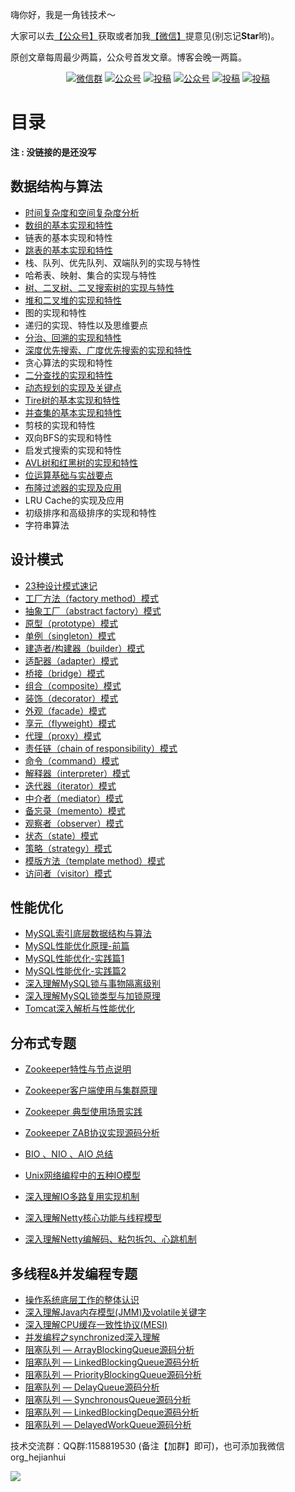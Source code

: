 
嗨你好，我是一角钱技术～

大家可以去[【公众号】](#公众号)获取或者加我[【微信】](#微信)提意见(别忘记**Star**哟)。

原创文章每周最少两篇，公众号首发文章。博客会晚一两篇。




<p align="center">
  <a href="#微信"><img src="https://img.shields.io/badge/weChat-微信群-blue.svg" alt="微信群"></a>
  <a href="#公众号"><img src="https://img.shields.io/badge/公众号-一角钱技术-lightgrey" alt="公众号"></a>
  <a href="https://www.toutiao.com/c/user/token/MS4wLjABAAAAOhN0XemrWZKDxa6wo4TLfcNFiLU9oYveWN1-R8MimFA/"><img src="https://img.shields.io/badge/toutiao-头条-9cf" alt="投稿"></a>
  <a href="https://juejin.im/user/307518986264109"><img src="https://img.shields.io/badge/juejin-掘金-blue.svg" alt="公众号"></a>
  <a href="https://www.zhihu.com/people/hejianhui-72"><img src="https://img.shields.io/badge/zhihu-知乎-informational" alt="投稿"></a>
  <a href="https://blog.csdn.net/org_hjh"><img src="https://img.shields.io/badge/csdn-CSDN-red.svg" alt="投稿"></a>
</p>



# 目录

**注 : 没链接的是还没写**

## 数据结构与算法

  - [时间复杂度和空间复杂度分析](https://mp.weixin.qq.com/s/YwmEkaQgT36InDUaF0QjyA)
  - [数组的基本实现和特性](https://mp.weixin.qq.com/s?__biz=MzA4NjI1MTkyNw==&mid=302508523&idx=1&sn=70f4b4ca4f3f5adc2b833a1f592edae3&scene=19#wechat_redirect)
  - 链表的基本实现和特性
  - [跳表的基本实现和特性](https://mp.weixin.qq.com/s/iNYypJKZsp5f-c8Hhvfw9w)
  - 栈、队列、优先队列、双端队列的实现与特性
  - 哈希表、映射、集合的实现与特性
  - [树、二叉树、二叉搜索树的实现与特性](https://mp.weixin.qq.com/s?__biz=MzA4NjI1MTkyNw==&mid=2449993586&idx=1&sn=5016403995c555669baa8a10c956c96c&chksm=8838cf8abf4f469c287fa0cd5e590d43d98f0c72148579af1f1b8711a8e4bab29861d8623228&scene=178#rd)
  - [堆和二叉堆的实现和特性](https://mp.weixin.qq.com/s/EixoQhjVIazUwqodsfW76A)
  - 图的实现和特性
  - 递归的实现、特性以及思维要点
  - [分治、回溯的实现和特性](https://mp.weixin.qq.com/s?__biz=MzA4NjI1MTkyNw==&mid=2449992294&idx=1&sn=0279a09ff528c0f4848d3f24c2725c20&scene=19#wechat_redirect)
  - [深度优先搜索、广度优先搜索的实现和特性](https://mp.weixin.qq.com/s?__biz=MzA4NjI1MTkyNw==&mid=2449992325&idx=1&sn=3028a98312b163ecd7f4700677bd4092&scene=19#wechat_redirect)
  - 贪心算法的实现和特性
  - [二分查找的实现和特性](https://mp.weixin.qq.com/s?__biz=MzA4NjI1MTkyNw==&mid=2449992484&idx=1&sn=b4090c8939b2c1fb86bd06d8a59c637a&chksm=8838cbdcbf4f42ca67d9e03b48ccdfa52d7c604aa53571a47fa21d0944c7cb5f02f8b9dd4fba&scene=178#rd)
  - [动态规划的实现及关键点](https://mp.weixin.qq.com/s?__biz=MzA4NjI1MTkyNw==&mid=2449992469&idx=1&sn=15634db09ed5bf36972e4941a7823d35&chksm=8838cbedbf4f42fb04baca5df20763a7567df8e3c480390f080729e9241108572b726862b528&scene=178#rd)
  - [Tire树的基本实现和特性](https://mp.weixin.qq.com/s?__biz=MzA4NjI1MTkyNw==&mid=2449992499&idx=1&sn=3ffe17cdfca02c8bf41846526c3bb54d&chksm=8838cbcbbf4f42dd82b673d41cacd31cbdd03cb0d098361806ed703a770345eb9b3a58033ce7&scene=178#rd)
  - [并查集的基本实现和特性](https://mp.weixin.qq.com/s?__biz=MzA4NjI1MTkyNw==&mid=2449992525&idx=1&sn=35f5c7c82744d59e83dfb81e7b7f504a&chksm=8838cbb5bf4f42a3d27515e6cf59871cc72c048674177352dacd677df990f54bfa884c70e8e5&scene=178#rd)
  - 剪枝的实现和特性
  - 双向BFS的实现和特性
  - 启发式搜索的实现和特性
  - [AVL树和红黑树的实现和特性](https://mp.weixin.qq.com/s?__biz=MzA4NjI1MTkyNw==&mid=2449992684&idx=1&sn=9722cce6d498ae69022796f887b07245&chksm=8838cb14bf4f420242679ff5d30c445cb5e1fd78b77742b917068879e3c28d19f854b9f58d56&scene=178#rd)
  - [位运算基础与实战要点](https://mp.weixin.qq.com/s?__biz=MzA4NjI1MTkyNw==&mid=2449992539&idx=1&sn=16dea41601c559135336b18f46e416c6&chksm=8838cba3bf4f42b5bd6a14e43c62306ea213925b51bf150e1b395dafafeae394402cac5f622d&scene=178#rd)
  - [布隆过滤器的实现及应用](https://mp.weixin.qq.com/s?__biz=MzA4NjI1MTkyNw==&mid=2449992555&idx=1&sn=3f16f8ac4c74b9af8d3629dbed698606&chksm=8838cb93bf4f42853f2436b2174adbfcd69bbf56f53e5ee486b652d848fade2f03c60f5a845a&scene=178#rd)
  - LRU Cache的实现及应用
  - 初级排序和高级排序的实现和特性
  - 字符串算法
  
## 设计模式
    
  - [23种设计模式速记](https://mp.weixin.qq.com/s/PvVQxwsU3QKEijOWpUf-1w)
  - [工厂方法（factory method）模式](https://mp.weixin.qq.com/s/qY37AhlwZb0cfBhIjVP1MQ)
  - [抽象工厂（abstract factory）模式](https://mp.weixin.qq.com/s/WK4HGUDFfDW-DWjNOcsYLg)
  - [原型（prototype）模式](https://mp.weixin.qq.com/s/1GRNj5JdzIsZOStSatc2cg)
  - [单例（singleton）模式](https://mp.weixin.qq.com/s/tj2YqoRUtRgjfFMzR7KyWA)
  - [建造者/构建器（builder）模式 ](https://mp.weixin.qq.com/s/Vm_8_2JH-B32_2n6yfheIw)
  - [适配器（adapter）模式](https://mp.weixin.qq.com/s/u5QOu-QN8FWNlCVplC9OvQ)
  - [桥接（bridge）模式](https://mp.weixin.qq.com/s/9guODj7R-ZuBcXiyz83NeQ)
  - [组合（composite）模式](https://mp.weixin.qq.com/s/v8UnN_pLICciylE-ExEcsQ)
  - [装饰（decorator）模式](https://mp.weixin.qq.com/s/6D5agOZWDRk1Vdcy3KrshA)
  - [外观（facade）模式](https://mp.weixin.qq.com/s/ya1dKeCI56ayGgaRf7IICg)
  - [享元（flyweight）模式](https://mp.weixin.qq.com/s/rX2RqsgqjxTVCXxEOlO68g)
  - [代理（proxy）模式](https://mp.weixin.qq.com/s/MlF7yMFjDUxVYyafQI564w)
  - [责任链（chain of responsibility）模式](https://mp.weixin.qq.com/s/-Kp0kUVYUrN8l3JMSKLnUw)
  - [命令（command）模式](https://mp.weixin.qq.com/s/-vpDkDiFanEIQeuyNLk6eg)
  - [解释器（interpreter）模式](https://mp.weixin.qq.com/s/72TrKjQvCO_aQKwEptIdbA)
  - [迭代器（iterator）模式](https://mp.weixin.qq.com/s/zUYU-iGA7gEAgbcIMrrKqA)
  - [中介者（mediator）模式](https://mp.weixin.qq.com/s/81aoJylqAyCTzLCOOlgFOQ)
  - [备忘录（memento）模式](https://mp.weixin.qq.com/s/r0klG48WkHuzLDQJIQa84Q)
  - [观察者（observer）模式](https://mp.weixin.qq.com/s/uT4tW_B8TP-hwgeboATfdw)
  - [状态（state）模式](https://mp.weixin.qq.com/s/HBEAVwk11ylilgq9yMSnYw)
  - [策略（strategy）模式](https://mp.weixin.qq.com/s/TDSJ403lRyRNTZfMyvaBYQ)
  - [模版方法（template method）模式](https://mp.weixin.qq.com/s/lo0kJXne1AaQ1HYu8nsaug)
  - [访问者（visitor）模式](https://mp.weixin.qq.com/s/qi2KDJYI6lLkD6HySRrNKA)
  
    
## 性能优化

  - [MySQL索引底层数据结构与算法](https://mp.weixin.qq.com/s?__biz=MzA4NjI1MTkyNw==&mid=2449993426&idx=1&sn=ee5259d80cd38189a7d5001a063b1044&chksm=8838ce2abf4f473cc2f00957e7ced6cf57104d418e622a694b48e53ef74ed6b6ba4fbb61f950&scene=178#rd)
  - [MySQL性能优化原理-前篇](https://mp.weixin.qq.com/s?__biz=MzA4NjI1MTkyNw==&mid=2449993619&idx=1&sn=0e17f482b7bd97706a475e203e107806&chksm=8838cf6bbf4f467d3c3ce00597ff5e7979ed4f33303ae08091768b1e5bd8dc6062159bf9c701&scene=178#rd)
  - [MySQL性能优化-实践篇1](https://mp.weixin.qq.com/s/Etb39rkjtG32_jIAN0TUnQ)
  - [MySQL性能优化-实践篇2](https://mp.weixin.qq.com/s?__biz=MzA4NjI1MTkyNw==&mid=2449993711&idx=1&sn=9919c439750cffb835ec1fef410ccf07&chksm=8838cf17bf4f4601f7a0c6f9800c92de8a81ee557283db167306a44ae69b23146d14974c092e&scene=178#rd)
  - [深入理解MySQL锁与事物隔离级别](https://www.juejin.im/post/6875264015048638472)
  - [深入理解MySQL锁类型与加锁原理](https://juejin.im/post/6878884451162521613/)
  - [Tomcat深入解析与性能优化](https://mp.weixin.qq.com/s?__biz=MzA4NjI1MTkyNw==&mid=2449993199&idx=1&sn=ccbc65a939a8feb878355f357b6cd840&chksm=8838cd17bf4f44015274633bde1941301d743af6f9358be7a8bcb14e4e71a78bc2d8fa0b8c72&token=191979212&lang=zh_CN#rd)

## 分布式专题

  - [Zookeeper特性与节点说明](https://mp.weixin.qq.com/s/anREHyQ_nsV3kYWN9fhYBw)
  - [Zookeeper客户端使用与集群原理](https://mp.weixin.qq.com/s/K4iSWeIaz-R-cirxZC15zg)
  - [Zookeeper 典型使用场景实践](https://mp.weixin.qq.com/s/InX_ZEbH2yn1XXcaxoWPCA)
  - [Zookeeper ZAB协议实现源码分析](https://mp.weixin.qq.com/s/xilwdV145J2OdCTfea0diA)
    
  - [BIO 、NIO 、AIO 总结](https://mp.weixin.qq.com/s/7DrH3vdl0xVJp97Q-fjTAA)
  - [Unix网络编程中的五种IO模型](https://mp.weixin.qq.com/s/T-hP3wt4whtvVh1H1LBU3w)
  - [深入理解IO多路复用实现机制](https://mp.weixin.qq.com/s/9uHat2nHy-fn3lbWJj5JZg)
  - [深入理解Netty核心功能与线程模型](https://mp.weixin.qq.com/s/84guHGNjabazxRcI9NMnkw)
  - [深入理解Netty编解码、粘包拆包、心跳机制](https://mp.weixin.qq.com/s/nuZ-ey9GLUWKqMWWFqQvmQ)

## 多线程&并发编程专题
  - [操作系统底层工作的整体认识](https://mp.weixin.qq.com/s/3MVNQP7315mWekgSWN3yAQ)
  - [深入理解Java内存模型(JMM)及volatile关键字](https://juejin.im/post/6893430262084927496)
  - [深入理解CPU缓存一致性协议(MESI)](https://juejin.im/post/6893792938824990734)
  - [并发编程之synchronized深入理解](https://mp.weixin.qq.com/s/CwC2XChMMfqKmebsJTWmcw)
  - [阻塞队列 — ArrayBlockingQueue源码分析](https://mp.weixin.qq.com/s/2caCU9aKql_RSwiKoCzXSg)
  - [阻塞队列 — LinkedBlockingQueue源码分析](https://mp.weixin.qq.com/s/aOM0G1ZGdCr4Fg_qRzXKXw)
  - [阻塞队列 — PriorityBlockingQueue源码分析](https://mp.weixin.qq.com/s/nJE04W7iCsP1iXrY-Ybqjw)
  - [阻塞队列 — DelayQueue源码分析](https://mp.weixin.qq.com/s/F9AdC_Cqi9hewpagwfHKqw)
  - [阻塞队列 — SynchronousQueue源码分析](https://mp.weixin.qq.com/s/dvCglD183c11knIzxrD-hQ)
  - [阻塞队列 — LinkedBlockingDeque源码分析](https://mp.weixin.qq.com/s/2URLcc3I24mFDuJqXUQClA)
  - [阻塞队列 — DelayedWorkQueue源码分析](https://mp.weixin.qq.com/s/cgHr9KEag-87zE8_HVC91g)




技术交流群：QQ群:1158819530 (备注【加群】即可)，也可添加我微信  org_hejianhui  

  <a name="微信"></a>  <a name="公众号"></a>
  
 ![](http://note.youdao.com/yws/public/resource/dc48a3654a1f505ae44450989de42c93/xmlnote/951B6B9454D548668E9208D249FEA2F8/19927)
 

